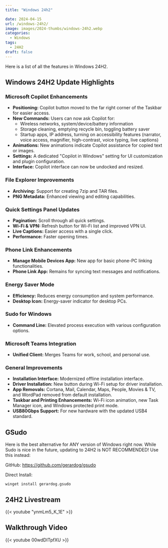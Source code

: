 ```yaml
---
title: "Windows 24h2"

date: 2024-04-15
url: /windows-24h2/
image: images/2024-thumbs/windows-24h2.webp
categories:
  - Windows
tags:
  - 24H2
draft: false
---
```

Here is a list of all the features in Windows 24H2.
<!--more-->

## Windows 24H2 Update Highlights

### Microsoft Copilot Enhancements
- **Positioning:** Copilot button moved to the far right corner of the Taskbar for easier access.
- **New Commands:** Users can now ask Copilot for:
  - Wireless networks, system/device/battery information
  - Storage cleaning, emptying recycle bin, toggling battery saver
  - Startup apps, IP address, turning on accessibility features (narrator, voice access, magnifier, high-contrast, voice typing, live captions)
- **Animations:** New animations indicate Copilot assistance for copied text or images.
- **Settings:** A dedicated "Copilot in Windows" setting for UI customization and plugin configuration.
- **Interface:** Copilot interface can now be undocked and resized.

### File Explorer Improvements
- **Archiving:** Support for creating 7zip and TAR files.
- **PNG Metadata:** Enhanced viewing and editing capabilities.

### Quick Settings Panel Updates
- **Pagination:** Scroll through all quick settings.
- **Wi-Fi & VPN:** Refresh button for Wi-Fi list and improved VPN UI.
- **Live Captions:** Easier access with a single click.
- **Performance:** Faster opening times.

### Phone Link Enhancements
- **Manage Mobile Devices App:** New app for basic phone-PC linking functionalities.
- **Phone Link App:** Remains for syncing text messages and notifications.

### Energy Saver Mode
- **Efficiency:** Reduces energy consumption and system performance.
- **Desktop Icon:** Energy-saver indicator for desktop PCs.

### Sudo for Windows
- **Command Line:** Elevated process execution with various configuration options.

### Microsoft Teams Integration
- **Unified Client:** Merges Teams for work, school, and personal use.

### General Improvements
- **Installation Interface:** Modernized offline installation interface.
- **Driver Installation:** New button during Wi-Fi setup for driver installation.
- **App Removals:** Cortana, Mail, Calendar, Maps, People, Movies & TV, and WordPad removed from default installation.
- **Taskbar and Printing Enhancements:** Wi-Fi icon animation, new Task Manager icon, and Windows protected print mode.
- **USB80Gbps Support:** For new hardware with the updated USB4 standard.

## GSudo

Here is the best alternative for ANY version of Windows right now. While Sudo is nice in the future, updating to 24H2 is NOT RECOMMENDED! Use this instead:

GitHub: <https://github.com/gerardog/gsudo>

Direct Install:

```
winget install gerardog.gsudo
```

## 24H2 Livestream

{{< youtube "ynmLm5_K_1E" >}}

## Walkthrough Video

{{< youtube 00wdDITpfXU >}}
